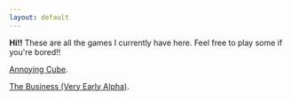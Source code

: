 ```yaml
---
layout: default
---
```


**Hi!!** These are all the games I currently have here. Feel free to play some if you're bored!! 

[Annoying Cube](./games/flying-cube/index.html).

[The Business (Very Early Alpha)](./games/the-business-dev/index.html).
